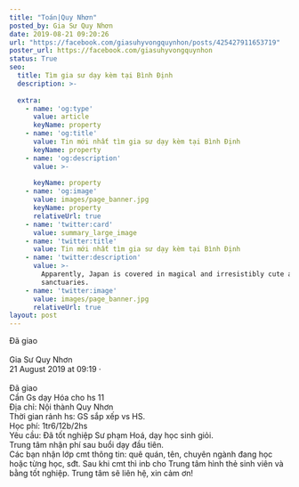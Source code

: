 ```yaml
---
title: "Toán|Quy Nhơn"
posted_by: Gia Sư Quy Nhơn
date: 2019-08-21 09:20:26
url: "https://facebook.com/giasuhyvongquynhon/posts/425427911653719"
poster_url: https://facebook.com/giasuhyvongquynhon
status: True
seo:
  title: Tìm gia sư dạy kèm tại Bình Định
  description: >-
    
  extra:
    - name: 'og:type'
      value: article
      keyName: property
    - name: 'og:title'
      value: Tin mới nhất tìm gia sư dạy kèm tại Bình Định
      keyName: property
    - name: 'og:description'
      value: >-
        
      keyName: property
    - name: 'og:image'
      value: images/page_banner.jpg
      keyName: property
      relativeUrl: true
    - name: 'twitter:card'
      value: summary_large_image
    - name: 'twitter:title'
      value: Tin mới nhất tìm gia sư dạy kèm tại Bình Định
    - name: 'twitter:description'
      value: >-
        Apparently, Japan is covered in magical and irresistibly cute animal
        sanctuaries.
    - name: 'twitter:image'
      value: images/page_banner.jpg
      relativeUrl: true
layout: post
---
```

Đã giao<br><br>Gia Sư Quy Nhơn<br>21 August 2019 at 09:19 ·<br><br>Đã giao<br>Cần Gs dạy Hóa cho hs 11<br>Địa chỉ: Nội thành Quy Nhơn<br>Thời gian rảnh hs: GS sắp xếp vs HS.<br>Học phí: 1tr6/12b/2hs<br>Yêu cầu: Đã tốt nghiệp Sư phạm Hoá, dạy học sinh giỏi.<br>Trung tâm nhận phí sau buổi dạy đầu tiên.<br>Các bạn nhận lớp cmt thông tin: quê quán, tên, chuyên ngành đang học hoặc từng học, sđt. Sau khi cmt thì inb cho Trung tâm hình thẻ sinh viên và bằng tốt nghiệp. Trung tâm sẽ liên hệ, xin cảm ơn!
